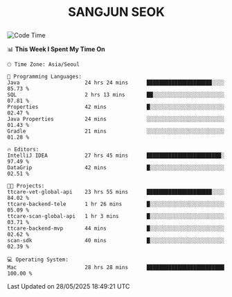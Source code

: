 <h1>
 <p align="center">
   SANGJUN SEOK
 </p>
</h1>

<!--START_SECTION:waka-->
![Code Time](http://img.shields.io/badge/Code%20Time-4%2C341%20hrs%2054%20mins-blue)

📊 **This Week I Spent My Time On** 

```text
🕑︎ Time Zone: Asia/Seoul

💬 Programming Languages: 
Java                     24 hrs 24 mins      █████████████████████░░░░   85.73 % 
SQL                      2 hrs 13 mins       ██░░░░░░░░░░░░░░░░░░░░░░░   07.81 % 
Properties               42 mins             █░░░░░░░░░░░░░░░░░░░░░░░░   02.47 % 
Java Properties          24 mins             ░░░░░░░░░░░░░░░░░░░░░░░░░   01.43 % 
Gradle                   21 mins             ░░░░░░░░░░░░░░░░░░░░░░░░░   01.28 % 

🔥 Editors: 
IntelliJ IDEA            27 hrs 45 mins      ████████████████████████░   97.49 % 
DataGrip                 42 mins             █░░░░░░░░░░░░░░░░░░░░░░░░   02.51 % 

🐱‍💻 Projects: 
ttcare-vet-global-api    23 hrs 55 mins      █████████████████████░░░░   84.02 % 
ttcare-backend-tele      1 hr 26 mins        █░░░░░░░░░░░░░░░░░░░░░░░░   05.09 % 
ttcare-scan-global-api   1 hr 3 mins         █░░░░░░░░░░░░░░░░░░░░░░░░   03.71 % 
ttcare-backend-mvp       44 mins             █░░░░░░░░░░░░░░░░░░░░░░░░   02.62 % 
scan-sdk                 40 mins             █░░░░░░░░░░░░░░░░░░░░░░░░   02.39 % 

💻 Operating System: 
Mac                      28 hrs 28 mins      █████████████████████████   100.00 % 
```


 Last Updated on 28/05/2025 18:49:21 UTC
<!--END_SECTION:waka-->
